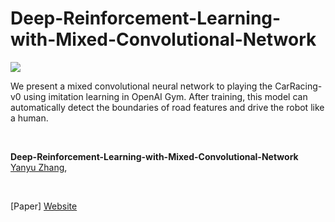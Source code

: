 # Deep-Reinforcement-Learning-with-Mixed-Convolutional-Network

![](Figures/result.gif)

We present a mixed convolutional neural network to playing the CarRacing-v0 using imitation learning in OpenAI Gym. After training, this model can automatically detect the boundaries of road features and drive the robot like a human.

<br/>

**Deep-Reinforcement-Learning-with-Mixed-Convolutional-Network**
<br/>
[Yanyu Zhang](https://yanyuzhang.com/), 

<br/>

[Paper]
[Website](https://github.com/zhangyanyu0722/Deep-Reinforcement-Learning-with-Mixed-Convolutional-Network)
